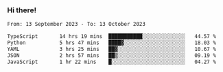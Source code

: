### Hi there!

<!--START_SECTION:waka-->

```txt
From: 13 September 2023 - To: 13 October 2023

TypeScript       14 hrs 19 mins  ███████████░░░░░░░░░░░░░░   44.57 %
Python           5 hrs 47 mins   ████▓░░░░░░░░░░░░░░░░░░░░   18.03 %
YAML             3 hrs 25 mins   ██▓░░░░░░░░░░░░░░░░░░░░░░   10.67 %
JSON             2 hrs 57 mins   ██▒░░░░░░░░░░░░░░░░░░░░░░   09.19 %
JavaScript       1 hr 22 mins    █░░░░░░░░░░░░░░░░░░░░░░░░   04.27 %
```

<!--END_SECTION:waka-->
